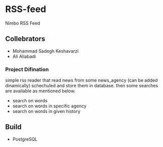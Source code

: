 # RSS-feed
Nimbo RSS Feed  
## Collebrators
* Mohammad Sadegh Keshavarzi  
* Ali Aliabadi

### Project Difination
simple rss reader that read news from some news_agency (can be added dinamically) schechuled and store them in database.
 then some searches are available as mentioned below.  
* search on words
* search on words in specific agency
* search on words in given history

## Build
* PostgreSQL
